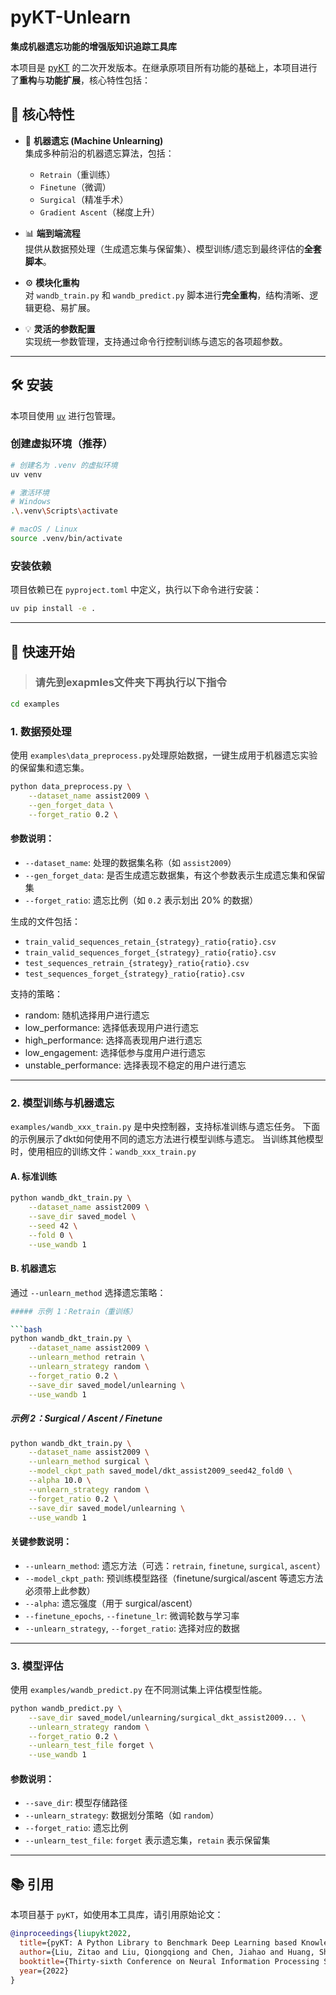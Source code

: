 # pyKT-Unlearn

**集成机器遗忘功能的增强版知识追踪工具库**

本项目是 [pyKT](https://github.com/pykt-team/pykt-toolkit) 的二次开发版本。在继承原项目所有功能的基础上，本项目进行了**重构**与**功能扩展**，核心特性包括：

## 🔧 核心特性

- 🤖 **机器遗忘 (Machine Unlearning)**  
  集成多种前沿的机器遗忘算法，包括：
  - `Retrain`（重训练）
  - `Finetune`（微调）
  - `Surgical`（精准手术）
  - `Gradient Ascent`（梯度上升）  

- 📊 **端到端流程**  
  提供从数据预处理（生成遗忘集与保留集）、模型训练/遗忘到最终评估的**全套脚本**。


- ⚙️ **模块化重构**  
  对 `wandb_train.py` 和 `wandb_predict.py` 脚本进行**完全重构**，结构清晰、逻辑更稳、易扩展。

- 💡 **灵活的参数配置**  
  实现统一参数管理，支持通过命令行控制训练与遗忘的各项超参数。
---

## 🛠️ 安装

本项目使用 [`uv`](https://github.com/astral-sh/uv) 进行包管理。

### 创建虚拟环境（推荐）

```bash
# 创建名为 .venv 的虚拟环境
uv venv

# 激活环境
# Windows
.\.venv\Scripts\activate

# macOS / Linux
source .venv/bin/activate
````

### 安装依赖

项目依赖已在 `pyproject.toml` 中定义，执行以下命令进行安装：

```bash
uv pip install -e .
```


---

## 🚀 快速开始
> ### 请先到exapmles文件夹下再执行以下指令

``` bash
cd examples
```

### 1. 数据预处理
使用 `examples\data_preprocess.py`处理原始数据，一键生成用于机器遗忘实验的保留集和遗忘集。

```bash
python data_preprocess.py \
    --dataset_name assist2009 \
    --gen_forget_data \
    --forget_ratio 0.2 \
```

#### 参数说明：

* `--dataset_name`: 处理的数据集名称（如 `assist2009`）
* `--gen_forget_data`: 是否生成遗忘数据集，有这个参数表示生成遗忘集和保留集
* `--forget_ratio`: 遗忘比例（如 `0.2` 表示划出 20% 的数据）

生成的文件包括：

* `train_valid_sequences_retain_{strategy}_ratio{ratio}.csv`
* `train_valid_sequences_forget_{strategy}_ratio{ratio}.csv`
* `test_sequences_retrain_{strategy}_ratio{ratio}.csv`
* `test_sequences_forget_{strategy}_ratio{ratio}.csv`

支持的策略：
  - random: 随机选择用户进行遗忘
  - low_performance: 选择低表现用户进行遗忘
  - high_performance: 选择高表现用户进行遗忘  
  - low_engagement: 选择低参与度用户进行遗忘
  - unstable_performance: 选择表现不稳定的用户进行遗忘

---

### 2. 模型训练与机器遗忘

`examples/wandb_xxx_train.py` 是中央控制器，支持标准训练与遗忘任务。
下面的示例展示了dkt如何使用不同的遗忘方法进行模型训练与遗忘。
当训练其他模型时，使用相应的训练文件：`wandb_xxx_train.py`


#### A. 标准训练

```bash
python wandb_dkt_train.py \
    --dataset_name assist2009 \
    --save_dir saved_model \
    --seed 42 \
    --fold 0 \
    --use_wandb 1
```

#### B. 机器遗忘

通过 `--unlearn_method` 选择遗忘策略：
```bash
##### 示例 1：Retrain（重训练）

```bash
python wandb_dkt_train.py \
    --dataset_name assist2009 \
    --unlearn_method retrain \
    --unlearn_strategy random \
    --forget_ratio 0.2 \
    --save_dir saved_model/unlearning \
    --use_wandb 1
```

##### 示例 2：Surgical / Ascent / Finetune

```bash
python wandb_dkt_train.py \
    --dataset_name assist2009 \
    --unlearn_method surgical \
    --model_ckpt_path saved_model/dkt_assist2009_seed42_fold0 \
    --alpha 10.0 \
    --unlearn_strategy random \
    --forget_ratio 0.2 \
    --save_dir saved_model/unlearning \
    --use_wandb 1
```

#### 关键参数说明：

* `--unlearn_method`: 遗忘方法（可选：`retrain`, `finetune`, `surgical`, `ascent`）
* `--model_ckpt_path`: 预训练模型路径（finetune/surgical/ascent 等遗忘方法必须带上此参数）
* `--alpha`: 遗忘强度（用于 surgical/ascent）
* `--finetune_epochs`, `--finetune_lr`: 微调轮数与学习率
* `--unlearn_strategy`, `--forget_ratio`: 选择对应的数据

---

### 3. 模型评估

使用 `examples/wandb_predict.py` 在不同测试集上评估模型性能。

```bash
python wandb_predict.py \
    --save_dir saved_model/unlearning/surgical_dkt_assist2009... \
    --unlearn_strategy random \
    --forget_ratio 0.2 \
    --unlearn_test_file forget \
    --use_wandb 1
```

#### 参数说明：

* `--save_dir`: 模型存储路径
* `--unlearn_strategy`: 数据划分策略（如 `random`）
* `--forget_ratio`: 遗忘比例
* `--unlearn_test_file`: `forget` 表示遗忘集，`retain` 表示保留集

---

## 📚 引用

本项目基于 `pyKT`，如使用本工具库，请引用原始论文：

```bibtex
@inproceedings{liupykt2022,
  title={pyKT: A Python Library to Benchmark Deep Learning based Knowledge Tracing Models},
  author={Liu, Zitao and Liu, Qiongqiong and Chen, Jiahao and Huang, Shuyan and Tang, Jiliang and Luo, Weiqi},
  booktitle={Thirty-sixth Conference on Neural Information Processing Systems Datasets and Benchmarks Track},
  year={2022}
}
```
